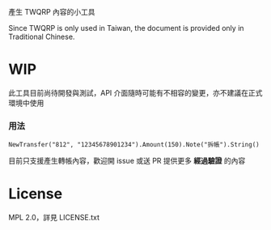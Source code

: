 產生 TWQRP 內容的小工具

Since TWQRP is only used in Taiwan, the document is provided only in Traditional Chinese.

# WIP

此工具目前尚待開發與測試，API 介面隨時可能有不相容的變更，亦不建議在正式環境中使用

### 用法

```golang
NewTransfer("812", "12345678901234").Amount(150).Note("拆帳").String()
```

目前只支援產生轉帳內容，歡迎開 issue 或送 PR 提供更多 **經過驗證** 的內容

# License

MPL 2.0，詳見 LICENSE.txt
